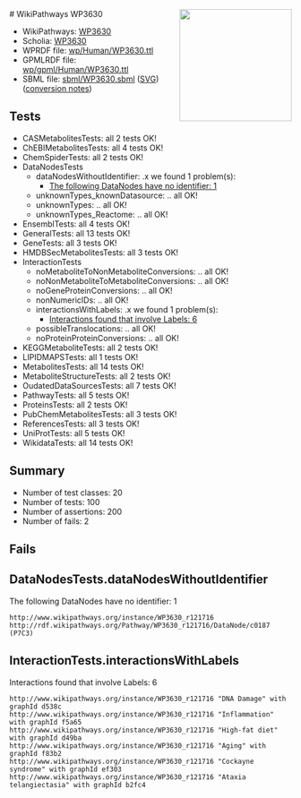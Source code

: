 <img style="float: right; width: 200px" src="../logo.png" />
# WikiPathways WP3630

* WikiPathways: [WP3630](https://identifiers.org/wikipathways:WP3630)
* Scholia: [WP3630](https://scholia.toolforge.org/wikipathways/WP3630)
* WPRDF file: [wp/Human/WP3630.ttl](../wp/Human/WP3630.ttl)
* GPMLRDF file: [wp/gpml/Human/WP3630.ttl](../wp/gpml/Human/WP3630.ttl)
* SBML file: [sbml/WP3630.sbml](../sbml/WP3630.sbml) ([SVG](../sbml/WP3630.svg)) ([conversion notes](../sbml/WP3630.txt))

## Tests
* CASMetabolitesTests: all 2 tests OK!
* ChEBIMetabolitesTests: all 4 tests OK!
* ChemSpiderTests: all 2 tests OK!
* DataNodesTests
    * dataNodesWithoutIdentifier: .x we found 1 problem(s):
        * [The following DataNodes have no identifier: 1](#d2d32fa0)
    * unknownTypes_knownDatasource: .. all OK!
    * unknownTypes: .. all OK!
    * unknownTypes_Reactome: .. all OK!
* EnsemblTests: all 4 tests OK!
* GeneralTests: all 13 tests OK!
* GeneTests: all 3 tests OK!
* HMDBSecMetabolitesTests: all 3 tests OK!
* InteractionTests
    * noMetaboliteToNonMetaboliteConversions: .. all OK!
    * noNonMetaboliteToMetaboliteConversions: .. all OK!
    * noGeneProteinConversions: .. all OK!
    * nonNumericIDs: .. all OK!
    * interactionsWithLabels: .x we found 1 problem(s):
        * [Interactions found that involve Labels: 6](#630d267d)
    * possibleTranslocations: .. all OK!
    * noProteinProteinConversions: .. all OK!
* KEGGMetaboliteTests: all 2 tests OK!
* LIPIDMAPSTests: all 1 tests OK!
* MetabolitesTests: all 14 tests OK!
* MetaboliteStructureTests: all 2 tests OK!
* OudatedDataSourcesTests: all 7 tests OK!
* PathwayTests: all 5 tests OK!
* ProteinsTests: all 2 tests OK!
* PubChemMetabolitesTests: all 3 tests OK!
* ReferencesTests: all 3 tests OK!
* UniProtTests: all 5 tests OK!
* WikidataTests: all 14 tests OK!


## Summary

* Number of test classes: 20
* Number of tests: 100
* Number of assertions: 200
* Number of fails: 2

## Fails

<a name="d2d32fa0" />

## DataNodesTests.dataNodesWithoutIdentifier

The following DataNodes have no identifier: 1
```
http://www.wikipathways.org/instance/WP3630_r121716 http://rdf.wikipathways.org/Pathway/WP3630_r121716/DataNode/c0187 (P7C3)
```

<a name="630d267d" />

## InteractionTests.interactionsWithLabels

Interactions found that involve Labels: 6
```
http://www.wikipathways.org/instance/WP3630_r121716 "DNA Damage" with graphId d538c
http://www.wikipathways.org/instance/WP3630_r121716 "Inflammation" with graphId f5a65
http://www.wikipathways.org/instance/WP3630_r121716 "High-fat diet" with graphId d49ba
http://www.wikipathways.org/instance/WP3630_r121716 "Aging" with graphId f83b2
http://www.wikipathways.org/instance/WP3630_r121716 "Cockayne syndrome" with graphId ef303
http://www.wikipathways.org/instance/WP3630_r121716 "Ataxia telangiectasia" with graphId b2fc4
```

